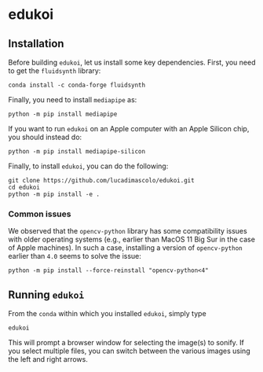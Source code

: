 # edukoi

## Installation
Before building `edukoi`, let us install some key dependencies.
First, you need to get the `fluidsynth` library:

```
conda install -c conda-forge fluidsynth
```


Finally, you need to install `mediapipe` as:

```
python -m pip install mediapipe
```

If you want to run `edukoi` on an Apple computer with an Apple Silicon chip, you should instead do:

```
python -m pip install mediapipe-silicon
```

Finally, to install `edukoi`, you can do the following: 

```
git clone https://github.com/lucadimascolo/edukoi.git
cd edukoi
python -m pip install -e .
```

### Common issues
We observed that the `opencv-python` library has some compatibility issues with older operating systems (e.g., earlier than MacOS 11 Big Sur in the case of Apple machines). In such a case, installing a version of `opencv-python` earlier than `4.0` seems to solve the issue:

```
python -m pip install --force-reinstall "opencv-python<4"
```


## Running `edukoi`
From the `conda` within which you installed `edukoi`, simply type 

```
edukoi
```

This will prompt a browser window for selecting the image(s) to sonify. If you select multiple files, you can switch between the various images using the left and right arrows.
